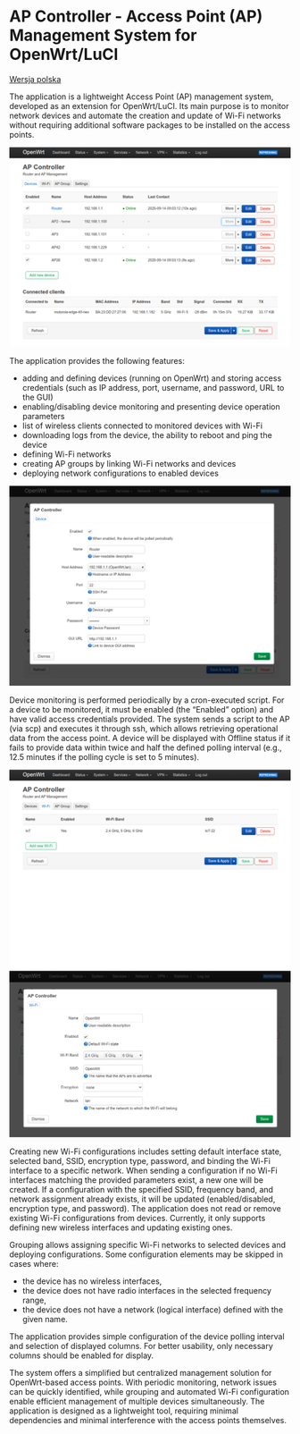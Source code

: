 # AP Controller - Access Point (AP) Management System for OpenWrt/LuCI
 
[Wersja polska](README.pl.md)
 
The application is a lightweight Access Point (AP) management system, developed as an extension for OpenWrt/LuCI. Its main purpose is to monitor network devices and automate the creation and update of Wi-Fi networks without requiring additional software packages to be installed on the access points.
 
<img src="https://raw.githubusercontent.com/obsy/apcontroller/refs/heads/main/img/tab-devices.png">
 
The application provides the following features:
- adding and defining devices (running on OpenWrt) and storing access credentials (such as IP address, port, username, and password, URL to the GUI)
- enabling/disabling device monitoring and presenting device operation parameters
- list of wireless clients connected to monitored devices with Wi-Fi
- downloading logs from the device, the ability to reboot and ping the device
- defining Wi-Fi networks
- creating AP groups by linking Wi-Fi networks and devices
- deploying network configurations to enabled devices
 
<img src="https://raw.githubusercontent.com/obsy/apcontroller/refs/heads/main/img/tab-devices-edit.png">
 
Device monitoring is performed periodically by a cron-executed script. For a device to be monitored, it must be enabled (the “Enabled” option) and have valid access credentials provided. The system sends a script to the AP (via scp) and executes it through ssh, which allows retrieving operational data from the access point. A device will be displayed with Offline status if it fails to provide data within twice and half the defined polling interval (e.g., 12.5 minutes if the polling cycle is set to 5 minutes).
 
<img src="https://raw.githubusercontent.com/obsy/apcontroller/refs/heads/main/img/tab-wifi.png">
 
<img src="https://raw.githubusercontent.com/obsy/apcontroller/refs/heads/main/img/tab-wifi-edit.png">
 
Creating new Wi-Fi configurations includes setting default interface state, selected band, SSID, encryption type, password, and binding the Wi-Fi interface to a specific network. When sending a configuration if no Wi-Fi interfaces matching the provided parameters exist, a new one will be created. If a configuration with the specified SSID, frequency band, and network assignment already exists, it will be updated (enabled/disabled, encryption type, and password). The application does not read or remove existing Wi-Fi configurations from devices. Currently, it only supports defining new wireless interfaces and updating existing ones.
 
Grouping allows assigning specific Wi-Fi networks to selected devices and deploying configurations. Some configuration elements may be skipped in cases where:
- the device has no wireless interfaces,
- the device does not have radio interfaces in the selected frequency range,
- the device does not have a network (logical interface) defined with the given name.
 
The application provides simple configuration of the device polling interval and selection of displayed columns. For better usability, only necessary columns should be enabled for display.
 
The system offers a simplified but centralized management solution for OpenWrt-based access points. With periodic monitoring, network issues can be quickly identified, while grouping and automated Wi-Fi configuration enable efficient management of multiple devices simultaneously. The application is designed as a lightweight tool, requiring minimal dependencies and minimal interference with the access points themselves.
